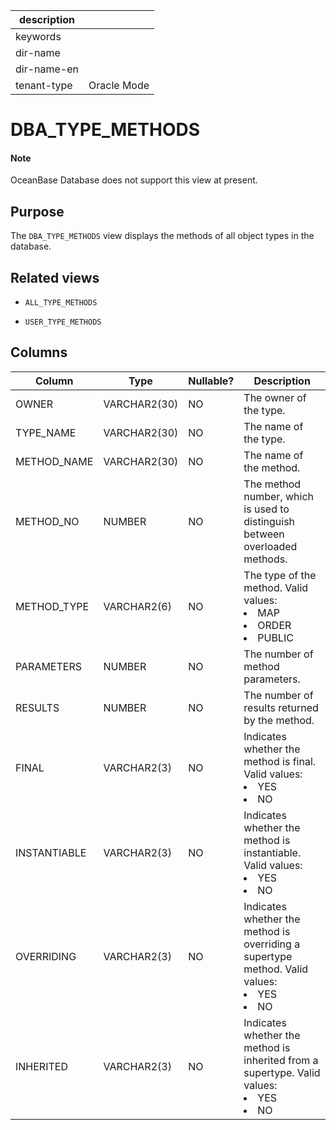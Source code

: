 |description||
|---|---|
|keywords||
|dir-name||
|dir-name-en||
|tenant-type|Oracle Mode|

DBA_TYPE_METHODS
=====================================

  <main id="notice" type='explain'>
    <h4>Note</h4>
    <p>OceanBase Database does not support this view at present. </p>
  </main>

Purpose
-----------

The `DBA_TYPE_METHODS` view displays the methods of all object types in the database.

Related views
-------------

* `ALL_TYPE_METHODS`

* `USER_TYPE_METHODS`

Columns
-------------

| **Column** | **Type** | **Nullable?** | **Description** |
|--------------|--------------|----------------|-------------------------------------------------------------------------------------------------------------------------------------------------------------------------|
| OWNER | VARCHAR2(30) | NO | The owner of the type. |
| TYPE_NAME | VARCHAR2(30) | NO | The name of the type. |
| METHOD_NAME | VARCHAR2(30) | NO | The name of the method. |
| METHOD_NO | NUMBER | NO | The method number, which is used to distinguish between overloaded methods. |
| METHOD_TYPE | VARCHAR2(6) | NO | The type of the method. Valid values: <li> MAP   <li> ORDER   <li> PUBLIC |
| PARAMETERS | NUMBER | NO | The number of method parameters. |
| RESULTS | NUMBER | NO | The number of results returned by the method. |
| FINAL | VARCHAR2(3) | NO | Indicates whether the method is final. Valid values: <li> YES   <li> NO |
| INSTANTIABLE | VARCHAR2(3) | NO | Indicates whether the method is instantiable. Valid values: <li> YES   <li> NO |
| OVERRIDING | VARCHAR2(3) | NO | Indicates whether the method is overriding a supertype method. Valid values: <li> YES   <li> NO |
| INHERITED | VARCHAR2(3) | NO | Indicates whether the method is inherited from a supertype. Valid values: <li> YES   <li> NO |


